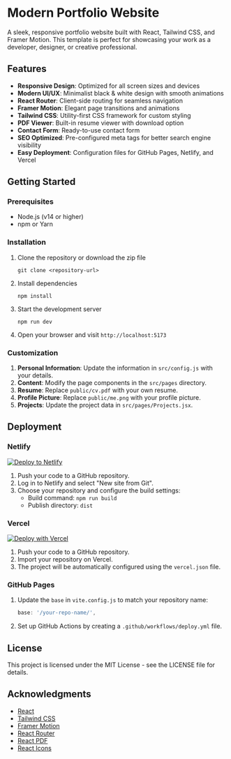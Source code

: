 # Modern Portfolio Website

A sleek, responsive portfolio website built with React, Tailwind CSS, and Framer Motion. This template is perfect for showcasing your work as a developer, designer, or creative professional.

## Features

- **Responsive Design**: Optimized for all screen sizes and devices
- **Modern UI/UX**: Minimalist black & white design with smooth animations
- **React Router**: Client-side routing for seamless navigation
- **Framer Motion**: Elegant page transitions and animations
- **Tailwind CSS**: Utility-first CSS framework for custom styling
- **PDF Viewer**: Built-in resume viewer with download option
- **Contact Form**: Ready-to-use contact form
- **SEO Optimized**: Pre-configured meta tags for better search engine visibility
- **Easy Deployment**: Configuration files for GitHub Pages, Netlify, and Vercel

## Getting Started

### Prerequisites

- Node.js (v14 or higher)
- npm or Yarn

### Installation

1. Clone the repository or download the zip file
   ```
   git clone <repository-url>
   ```

2. Install dependencies
   ```
   npm install
   ```

3. Start the development server
   ```
   npm run dev
   ```

4. Open your browser and visit `http://localhost:5173`

### Customization

1. **Personal Information**: Update the information in `src/config.js` with your details.
2. **Content**: Modify the page components in the `src/pages` directory.
3. **Resume**: Replace `public/cv.pdf` with your own resume.
4. **Profile Picture**: Replace `public/me.png` with your profile picture.
5. **Projects**: Update the project data in `src/pages/Projects.jsx`.

## Deployment

### Netlify

[![Deploy to Netlify](https://www.netlify.com/img/deploy/button.svg)](https://app.netlify.com/start)

1. Push your code to a GitHub repository.
2. Log in to Netlify and select "New site from Git".
3. Choose your repository and configure the build settings:
   - Build command: `npm run build`
   - Publish directory: `dist`

### Vercel

[![Deploy with Vercel](https://vercel.com/button)](https://vercel.com/new)

1. Push your code to a GitHub repository.
2. Import your repository on Vercel.
3. The project will be automatically configured using the `vercel.json` file.

### GitHub Pages

1. Update the `base` in `vite.config.js` to match your repository name:
   ```js
   base: '/your-repo-name/',
   ```

2. Set up GitHub Actions by creating a `.github/workflows/deploy.yml` file.

## License

This project is licensed under the MIT License - see the LICENSE file for details.

## Acknowledgments

- [React](https://reactjs.org/)
- [Tailwind CSS](https://tailwindcss.com/)
- [Framer Motion](https://www.framer.com/motion/)
- [React Router](https://reactrouter.com/)
- [React PDF](https://react-pdf.org/)
- [React Icons](https://react-icons.github.io/react-icons/)
